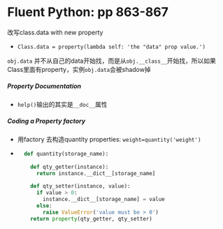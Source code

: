 # Fluent Python: pp 863-867

改写class.data with new property

- `Class.data = property(lambda self: 'the "data" prop value.')`

`obj.data` 并不从自己的data开始找，而是从`obj.__class__`开始找，所以如果Class里面有property，实例`obj.data`会被shadow掉

##### Property Documentation

- `help()`输出的其实是`__doc__`属性

##### Coding a Property factory

- 用factory 去构造quantity properties: `weight=quantity('weight')`

- ```python
    def quantity(storage_name):
      
      def qty_getter(instance):
        return instance.__dict__[storage_name]
      
      def qty_setter(instance, value):
        if value > 0:
          instance.__dict__[storage_name] = value
        else:
          raise ValueError('value must be > 0')
      return property(qty_getter, qty_setter)
    ```

    
